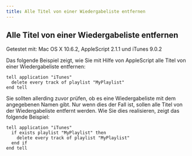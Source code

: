 ```yaml
---
title: Alle Titel von einer Wiedergabeliste entfernen
---
```


## Alle Titel von einer Wiedergabeliste entfernen

Getestet mit: Mac OS X 10.6.2, AppleScript 2.1.1 und iTunes 9.0.2

Das folgende Beispiel zeigt, wie Sie mit Hilfe von AppleScript alle Titel von einer Wiedergabeliste entfernen:

```applescript
tell application "iTunes"
  delete every track of playlist "MyPlaylist"
end tell
```

Sie sollten allerding zuvor prüfen, ob es eine Wiedergabeliste mit dem angegebenen Namen gibt. Nur wenn dies der Fall ist, sollen alle Titel von der Wiedergabeliste entfernt werden. Wie Sie dies realisieren, zeigt das folgende Beispiel:

```applescript
tell application "iTunes"
  if exists playlist "MyPlaylist" then
    delete every track of playlist "MyPlaylist"
  end if
end tell
```

